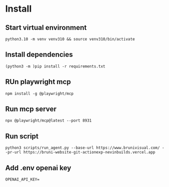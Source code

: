 # Install

## Start virtual environment

`python3.10 -m venv venv310 && source venv310/bin/activate`

## Install dependencies

`(python3 -m )pip install -r requirements.txt`

## RUn playwright mcp

`npm install -g @playwright/mcp`

## Run mcp server

`npx @playwright/mcp@latest --port 8931`

## Run script

```
python3 scripts/run_agent.py --base-url https://www.brunivisual.com/ --pr-url https://bruni-website-git-actionexp-nevinbuilds.vercel.app
```

## Add .env openai key

`OPENAI_API_KEY=`
